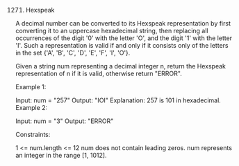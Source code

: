 1271. Hexspeak

A decimal number can be converted to its Hexspeak representation by first converting it to an uppercase hexadecimal string, then replacing all occurrences of the digit '0' with the letter 'O', and the digit '1' with the letter 'I'. Such a representation is valid if and only if it consists only of the letters in the set {'A', 'B', 'C', 'D', 'E', 'F', 'I', 'O'}.

Given a string num representing a decimal integer n, return the Hexspeak representation of n if it is valid, otherwise return "ERROR".

 

Example 1:

Input: num = "257"
Output: "IOI"
Explanation: 257 is 101 in hexadecimal.
Example 2:

Input: num = "3"
Output: "ERROR"
 

Constraints:

1 <= num.length <= 12
num does not contain leading zeros.
num represents an integer in the range [1, 1012].